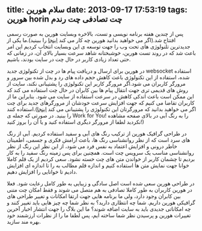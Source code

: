 title: سلام هورین
date: 2013-09-17 17:53:19
tags: هورین horin چت تصادفی چت رندم
---

پس از چندین هفته برنامه نویسی و تست، بالاخره وبسایت هورین به صورت رسمی افتتاح شد.(اگر می خواهید بدانید هورین چه کار می کند [اینجا](http://horin.ir/about) را ببینید).ما یکی از جدیدترین تلنولوژی های تحت وب را جهت توسعه ی این وبسایت انتخاب کردیم این امر باعث شد که در روند تست هورین، خوشبختانه شاهد سرعت بسیار بالای آن، در زمانی که حتی تعداد زیادی کاربر در حال چت در سایت بودند، باشیم.

در هورین برای ارسال و دریافت پیام ها در چت از تکنولوژی جدید websocket استفاده شده، استفاده از این تکنولوژی باعث کاهش حجم داده های رد و بدل شده بین سرور و مرورگر کاربران می شود.اگر مرورگر کاربر این تکنولوژی را پشتیبانی نکند، سایت از روش های قدیمی تری جهت انتقال پیام ها بین کابران در حال چت استفاده می کند که این ممکن است باعث اندکی کاهش در سرعت استفاده از سایت می شود. بنابراین ما از کاربران تقاضا می کنیم که جهت افزایش سرعت خودشان از مرورگرهای جدید برای چت استفاده کنند.(اگر می خواهید بدانید که مرورگرتان این تکنولوژی را پشتیبانی می کند [اینجا](http://websocketstest.com/) را ببنید. در صورتی که جمله ی Work for You! را به رنگ آبی در بالای صفحه مشاهده نکردید لطفا از مرورگر دیگری استفاده کنید و یا آن را بروز کنید!)

در طراحی گرافیک هورین از ترکیب رنگ های آبی و سفید استفاده کردیم. آبی از رنگ های سرد است که از نظر روانشناسی رنگ ها، باعث آرامش فکری و جسمی، اطمینان خاطر درونی و افزایش اعتماد به نفس فرد می شود، از این نظر این رنگ از نظر روانشناسی مناسب یک سرویس چت است. همچنین برای پس زمینه رنگ سفید را به کار بردیم تا چشمان کاربر از خواندن متن های چت خسته نشود.
سعی کردیم از یک قلم کاملا خوانا جهت نمایش متن ها استفاده کنیم و اندازه قلم مطالب به را تا اندازه ای افزایش دادیم تا خوانایی را افزایش دهیم.

در طراحی هورین سعی شده است اصل سادگی و زیبایی به طور کامل رعایت شود. فعلا در هورین کاربران به طور کاملا تصادفی به هم متصل می شوند و فقط امکان چت متنی بین کابران وجود دارد، ولی ما برنامه هایی جهت ارتقا امکانات و تغییر طراحی های گرافیکی هورین داریم.
شما چه انتظاری دارید؟
به نظر شما چه چیز هایی باید تغییر کنند و چه امکاناتی جدیدی باید به سایت اضافه شوند؟
ما این بلاگ را جهت انتشار اخبار آخرین تغییرات هورین و پرسیدن نظر شما ساخته ایم، پس لطفا ما را از نظرات ارزشمند خود بهره مند سازید.
